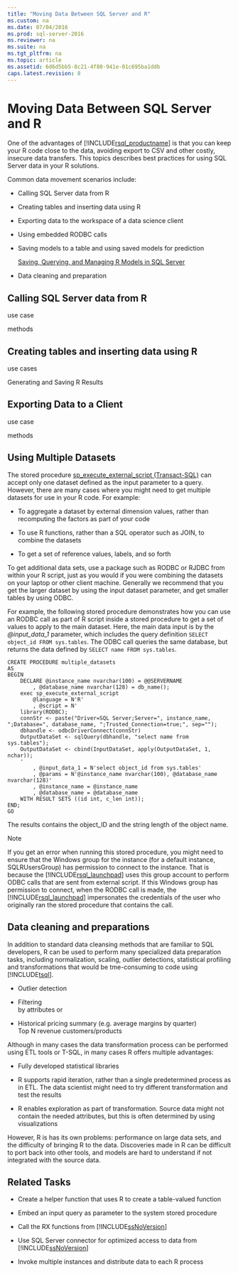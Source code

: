 ```yaml
---
title: "Moving Data Between SQL Server and R"
ms.custom: na
ms.date: 07/04/2016
ms.prod: sql-server-2016
ms.reviewer: na
ms.suite: na
ms.tgt_pltfrm: na
ms.topic: article
ms.assetid: 6d6d5bb5-8c21-4f80-941e-01c695ba1ddb
caps.latest.revision: 8
---
```

# Moving Data Between SQL Server and R
One of the advantages of [!INCLUDE[rsql_productname](../../Topics/TopicNameContainA/tokens/rsql_productname_md.md)] is that you can keep your R code close to the data, avoiding export to CSV and other costly, insecure data transfers. This topics describes best practices for using SQL Server data in your R solutions.  
  
 Common data movement scenarios include:  
  
-   Calling SQL Server data from R  
  
-   Creating tables and inserting data using R  
  
-   Exporting data to the workspace of a data science client  
  
-   Using embedded RODBC calls  
  
-   Saving models to a table and using saved models for prediction  
  
     [Saving, Querying, and Managing R Models in SQL Server](../../Topics/TopicNameNotContainA/Saving--Querying--and-Managing-R-Models-in-SQL-Server.md)  
  
-   Data cleaning and preparation  
  
## Calling SQL Server data from R  
 use case  
  
 methods  
  
##  <a name="bkmk_RResults"></a> Creating tables and inserting data using R  
 use cases  
  
 Generating and Saving R Results  
  
## Exporting Data to a Client  
 use case  
  
 methods  
  
##  <a name="bkmk_OtherDataSources"></a> Using Multiple Datasets  
 The stored procedure [sp_execute_external_script (Transact-SQL)](assetId:///de4e1fcd-0e1a-4af3-97ee-d1becc7f04df) can accept only one dataset defined as the input parameter to a query. However, there are many cases where you might need to get multiple datasets for use in your R code. For example:  
  
-   To aggregate a dataset by external dimension values, rather than recomputing the factors as part of your code  
  
-   To use R functions, rather than  a SQL operator such as JOIN, to combine the datasets  
  
-   To get a set of reference values, labels, and so forth  
  
 To get additional data sets, use a package such as RODBC or RJDBC from within your R script, just as you would if you were combining the datasets on your laptop or other client machine. Generally we recommend that you get the larger dataset by using the input dataset parameter, and get smaller tables by using ODBC.  
  
 For example, the  following stored procedure demonstrates how you can use an  RODBC call as part of R script inside a stored procedure to get a set of values to apply to the main dataset. Here, the main data input is by the *@input_data_1* parameter, which includes the query definition `SELECT object_id FROM sys.tables`. The ODBC call queries the same database, but returns the data defined by `SELECT name FROM sys.tables`.  
  
```  
CREATE PROCEDURE multiple_datasets  
AS  
BEGIN  
	DECLARE @instance_name nvarchar(100) = @@SERVERNAME  
		, @database_name nvarchar(128) = db_name();  
	exec sp_execute_external_script  
		@language = N'R'  
		, @script = N'  
	library(RODBC);  
	connStr <- paste("Driver=SQL Server;Server=", instance_name, ";Database=", database_name, ";Trusted_Connection=true;", sep="");  
	dbhandle <- odbcDriverConnect(connStr)  
	OutputDataSet <- sqlQuery(dbhandle, "select name from sys.tables");  
	OutputDataSet <- cbind(InputDataSet, apply(OutputDataSet, 1, nchar));  
	'  
		, @input_data_1 = N'select object_id from sys.tables'  
		, @params = N'@instance_name nvarchar(100), @database_name nvarchar(128)'  
		, @instance_name = @instance_name  
		, @database_name = @database_name  
	WITH RESULT SETS ((id int, c_len int));   
END;  
GO  
```  
  
 The results contains the object_ID and the string length of the object name.  
  
> [!NOTE]  
>  If you get an error when running this stored procedure, you might need to ensure that the Windows group for the instance (for a default instance, SQLRUsersGroup) has permission to connect to the instance. That is because the [!INCLUDE[rsql_launchpad](../../Topics/TopicNameNotContainA/tokens/rsql_launchpad_md.md)] uses this group account to perform ODBC calls that are sent from external script. If this Windows group has permission to connect, when the RODBC call is made, the [!INCLUDE[rsql_launchpad](../../Topics/TopicNameNotContainA/tokens/rsql_launchpad_md.md)] impersonates the credentials of the user who originally ran the stored procedure that contains the call.  
  
## Data cleaning and preparations  
 In addition to standard data cleansing methods that are familiar to SQL developers, R can be used to perform many specialized data preparation tasks, including normalization, scaling, outlier detections, statistical profiling and transformations that would be tme-consuming to code using [!INCLUDE[tsql](../../Topics/TopicNameContainA/tokens/tsql_md.md)].  
  
-   Outlier detection  
  
-   Filtering  
    by attributes or  
  
-   Historical pricing summary (e.g. average margins by quarter)  
    Top N revenue customers/products  
  
 Although in many cases the data transformation process can be performed using ETL tools or T-SQL, in many cases R offers multiple advantages:  
  
-   Fully developed statistical libraries  
  
-   R supports rapid iteration, rather than a single predetermined process as in ETL. The data scientist might need to try different transformation and test the results  
  
-   R enables exploration as part of  transformation. Source data might not contain the needed attributes, but this is often determined by using visualizations  
  
 However, R is has its own problems: performance on large data sets, and the difficulty of bringing R to the data. Discoveries made in R can be difficult to port back into  other tools, and models are hard to understand if not integrated with the source data.  
  
##  <a name="bkmk_RelatedTasks"></a> Related Tasks  
  
-   Create a helper function that uses R to create a table-valued function  
  
-   Embed an input query as parameter to the system stored procedure  
  
-   Call the RX functions from [!INCLUDE[ssNoVersion](../../Topics/TopicNameContainA/tokens/ssNoVersion_md.md)]  
  
-   Use SQL Server connector for optimized access to data from [!INCLUDE[ssNoVersion](../../Topics/TopicNameContainA/tokens/ssNoVersion_md.md)]  
  
-   Invoke multiple instances and distribute data to each R process